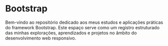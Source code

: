 # Bootstrap
Bem-vindo ao repositório dedicado aos meus estudos e aplicações práticas do framework Bootstrap. Este espaço serve como um registro estruturado das minhas explorações, aprendizados e projetos no âmbito do desenvolvimento web responsivo.  
